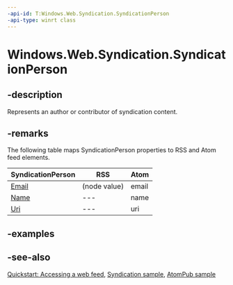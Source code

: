 ```yaml
---
-api-id: T:Windows.Web.Syndication.SyndicationPerson
-api-type: winrt class
---
```


<!-- Class syntax.
public class SyndicationPerson : Windows.Web.Syndication.ISyndicationNode, Windows.Web.Syndication.ISyndicationPerson
-->

# Windows.Web.Syndication.SyndicationPerson

## -description
Represents an author or contributor of syndication content.

## -remarks

The following table maps SyndicationPerson properties to RSS and Atom feed elements.

| SyndicationPerson | RSS | Atom |
|---|---|---|
| [Email](syndicationperson_email.md) | (node value) | email |
| [Name](syndicationperson_name.md) |---| name |
| [Uri](syndicationperson_uri.md) |---| uri |

## -examples

## -see-also
[Quickstart: Accessing a web feed](/previous-versions/windows/apps/hh700374(v=win.10)), [Syndication sample](https://github.com/microsoftarchive/msdn-code-gallery-microsoft/tree/master/Official%20Windows%20Platform%20Sample/Windows%208.1%20Store%20app%20samples/99866-Windows%208.1%20Store%20app%20samples/Syndication%20sample), [AtomPub sample](https://github.com/microsoftarchive/msdn-code-gallery-microsoft/tree/master/Official%20Windows%20Platform%20Sample/Windows%208.1%20Store%20app%20samples/99866-Windows%208.1%20Store%20app%20samples/AtomPub%20sample)